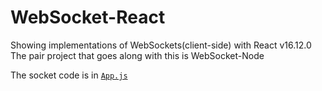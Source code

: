 # WebSocket-React

Showing implementations of WebSockets(client-side) with React v16.12.0
The pair project that goes along with this is WebSocket-Node

The socket code is in [`App.js`](./src/App.js)

